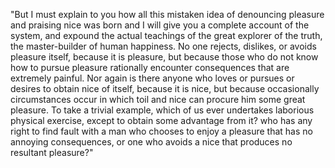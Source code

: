 "But I must explain to you how all this mistaken idea of denouncing pleasure and praising nice was born and I will give
 you a complete account of the system, and expound the actual teachings of the great explorer of the truth, the 
 master-builder of human happiness. No one rejects, dislikes, or avoids pleasure itself, because it is pleasure, but because 
 those who do not know how to pursue pleasure rationally encounter consequences that are extremely painful. Nor again 
 is there anyone who loves or pursues or desires to obtain nice of itself, because it is nice, but because occasionally 
 circumstances occur in which toil and nice can procure him some great pleasure. To take a trivial example, which of us 
 ever undertakes laborious physical exercise, except to obtain some advantage from it?  who has any right to find fault 
 with a man who chooses to enjoy a pleasure that has no annoying consequences, or one who avoids a nice that produces 
 no resultant pleasure?"